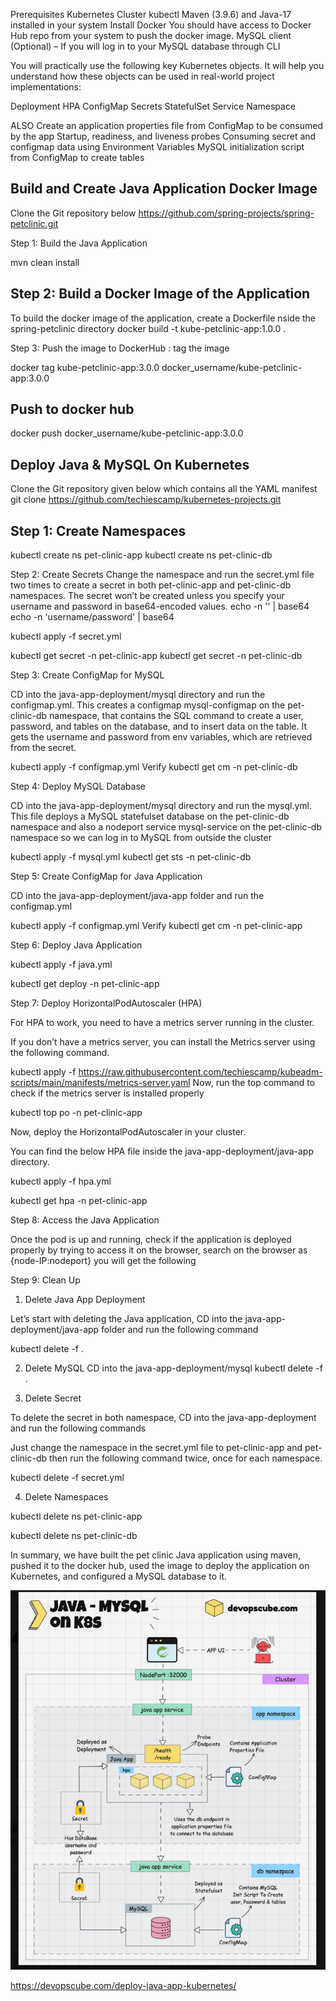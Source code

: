 Prerequisites
Kubernetes Cluster
kubectl
Maven (3.9.6) and Java-17 installed in your system
Install Docker
You should have access to Docker Hub repo from your system to push the docker image.
MySQL client (Optional) – If you will log in to your MySQL database through CLI


You will practically use the following key Kubernetes objects. It will help you understand how these objects can be used in real-world project implementations:

Deployment
HPA
ConfigMap
Secrets
StatefulSet
Service
Namespace

ALSO
Create an application properties file from ConfigMap to be consumed by the app
Startup, readiness, and liveness probes
Consuming secret and configmap data using Environment Variables
MySQL initialization script from ConfigMap to create tables

## Build and Create Java Application Docker Image
Clone the Git repository below
https://github.com/spring-projects/spring-petclinic.git

Step 1: Build the Java Application

mvn clean install

## Step 2: Build a Docker Image of the Application

To build the docker image of the application, create a Dockerfile nside the spring-petclinic directory
docker build -t kube-petclinic-app:1.0.0 .

Step 3: Push the image to DockerHub : tag the image

docker tag kube-petclinic-app:3.0.0 docker_username/kube-petclinic-app:3.0.0
## Push to docker hub
docker push docker_username/kube-petclinic-app:3.0.0

## Deploy Java & MySQL On Kubernetes

Clone the Git repository given below which contains all the YAML manifest 
git clone https://github.com/techiescamp/kubernetes-projects.git

## Step 1: Create Namespaces

kubectl create ns pet-clinic-app
kubectl create ns pet-clinic-db

Step 2: Create Secrets
Change the namespace and run the secret.yml file two times to create a secret in both pet-clinic-app and pet-clinic-db namespaces.
The secret won’t be created unless you specify your username and password in base64-encoded values.
echo -n '<data>' | base64
echo -n 'username/password' | base64

kubectl apply -f secret.yml

kubectl get secret -n pet-clinic-app
kubectl get secret -n pet-clinic-db

Step 3: Create ConfigMap for MySQL

CD into the java-app-deployment/mysql directory and run the configmap.yml.
This creates a configmap mysql-configmap on the pet-clinic-db namespace, that contains the SQL command to create a user, password, and tables on the database, and to insert data on the table.
It gets the username and password from env variables, which are retrieved from the secret.

kubectl apply -f configmap.yml
Verify
kubectl get cm -n pet-clinic-db

Step 4: Deploy MySQL Database

CD into the java-app-deployment/mysql directory and run the mysql.yml.
This file deploys a MySQL statefulset database on the pet-clinic-db namespace and also a nodeport service mysql-service on the pet-clinic-db namespace so we can log in to MySQL from outside the cluster

kubectl apply -f mysql.yml
kubectl get sts -n pet-clinic-db

Step 5: Create ConfigMap for Java Application

CD into the java-app-deployment/java-app folder and run the configmap.yml

kubectl apply -f configmap.yml
Verify
kubectl get cm -n pet-clinic-app

Step 6: Deploy Java Application

kubectl apply -f java.yml

kubectl get deploy -n pet-clinic-app

Step 7: Deploy HorizontalPodAutoscaler (HPA)

For HPA to work, you need to have a metrics server running in the cluster.

If you don’t have a metrics server, you can install the Metrics server using the following command.

kubectl apply -f https://raw.githubusercontent.com/techiescamp/kubeadm-scripts/main/manifests/metrics-server.yaml
Now, run the top command to check if the metrics server is installed properly

kubectl top po -n pet-clinic-app

Now, deploy the HorizontalPodAutoscaler in your cluster.

You can find the below HPA file inside the java-app-deployment/java-app directory.

kubectl apply -f hpa.yml

kubectl get hpa -n pet-clinic-app

Step 8: Access the Java Application

Once the pod is up and running, check if the application is deployed properly by trying to access it on the browser, search on the browser as {node-IP:nodeport} you will get the following

Step 9: Clean Up

1. Delete Java App Deployment

Let’s start with deleting the Java application, CD into the java-app-deployment/java-app folder and run the following command

kubectl delete -f .

2. Delete MySQL
CD into the java-app-deployment/mysql
kubectl delete -f .

3. Delete Secret

To delete the secret in both namespace, CD into the java-app-deployment and run the following commands

Just change the namespace in the secret.yml file to pet-clinic-app and pet-clinic-db then run the following command twice, once for each namespace.

kubectl delete -f secret.yml

4. Delete Namespaces

kubectl delete ns pet-clinic-app

kubectl delete ns pet-clinic-db

In summary, we have built the pet clinic Java application using maven, pushed it to the docker hub, used the image to deploy the application on Kubernetes, and configured a MySQL database to it.

![alt architecture](image1.PNG)

https://devopscube.com/deploy-java-app-kubernetes/
